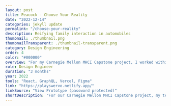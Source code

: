 ```yaml
---
layout: post
title: Peacock - Choose Your Reality
date: "2022-12-14"
categories: jekyll update
permalink: "/choose-your-reality"
description: Reifying family interaction in automobiles
thumbnail: ./thumbnail.png
thumbnailTransparent: ./thumbnail-transparent.png
category: Design Engineering
order: 4
color: "#000000"
overview: "For my Carnegie Mellon MHCI Capstone project, I worked within a team of researchers and designers to reimagine family interaction in cars with our client, 99P Labs, an innovation lab within Honda. We ultimately developed Swervo, a product-service ecosystem that reframes the car as a game console with the goal of fostering connection for families through unique combinations of play, interaction modalities, and the affordances of the car. My main contribution was building and user testing a smartphone-controlled robot, affectionately named Martin, using Arduino and Raspberry Pi, both of which I learned on-the-fly. I also designed and built a responsive project website in React and Figma."
role: Design Engineer
duration: "3 months"
year: 2022
tools: "React, GraphQL, Vercel, Figma"
link: "https://playswervo.netlify.app/"
linkSource: "View Prototype (password protected)"
shortDescription: "For our Carnegie Mellon MHCI Capstone project, my team and I reimagined family interaction in cars by reframing the car as a game console. In the process, I built and user tested a robot using Arduino and Raspberry Pi as well as a responsive project website."
---
```


